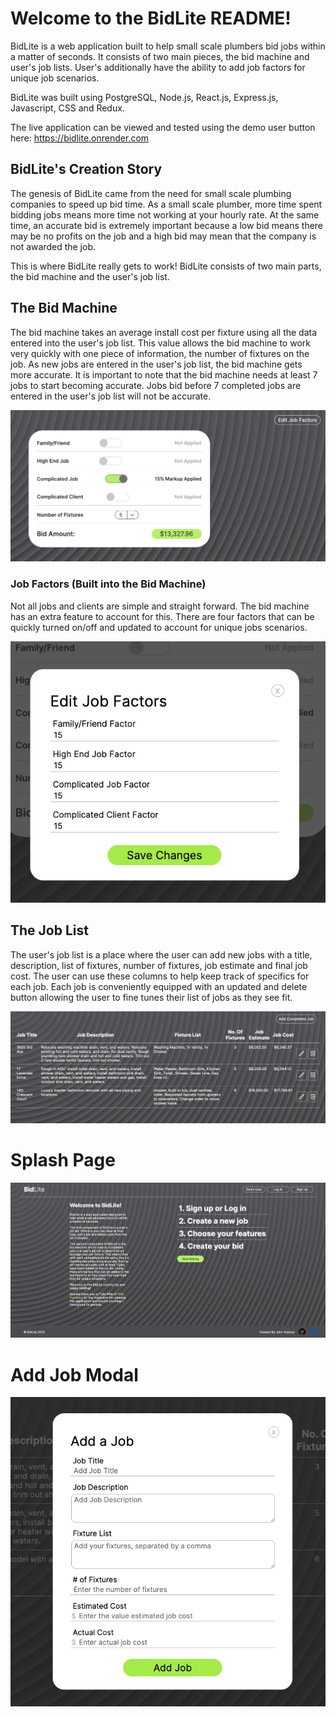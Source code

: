# Welcome to the BidLite README!

BidLite is a web application built to help small scale plumbers bid jobs within a matter of seconds. It consists of two main pieces, the bid machine and user's job lists. User's additionally have the ability to add job factors for unique job scenarios.

BidLite was built using PostgreSQL, Node.js, React.js, Express.js, Javascript, CSS and Redux.

The live application can be viewed and tested using the demo user button here: https://bidlite.onrender.com

## BidLite's Creation Story

The genesis of BidLite came from the need for small scale plumbing companies to speed up bid time. As a small scale plumber, more time spent bidding jobs means more time not working at your hourly rate. At the same time, an accurate bid is extremely important because a low bid means there may be no profits on the job and a high bid may mean that the company is not awarded the job.

This is where BidLite really gets to work! BidLite consists of two main parts, the bid machine and the user's job list.

## The Bid Machine

The bid machine takes an average install cost per fixture using all the data entered into the user's job list. This value allows the bid machine to work very quickly with one piece of information, the number of fixtures on the job. As new jobs are entered in the user's job list, the bid machine gets more accurate. It is important to note that the bid machine needs at least 7 jobs to start becoming accurate. Jobs bid before 7 completed jobs are entered in the user's job list will not be accurate.

<img src="./src/images/README_Images/bid_machine.png" alt="BidLite Bid Machine" title="BidLite Bid Machine" />

### Job Factors (Built into the Bid Machine)

Not all jobs and clients are simple and straight forward. The bid machine has an extra feature to account for this. There are four factors that can be quickly turned on/off and updated to account for unique jobs scenarios.

<img src="./src/images/README_Images/edit_job_factors.png" alt="BidLite Edit Job Factors Modal" title="BidLite Edit Job Factors Modal" />

## The Job List

The user's job list is a place where the user can add new jobs with a title, description, list of fixtures, number of fixtures, job estimate and final job cost. The user can use these columns to help keep track of specifics for each job. Each job is conveniently equipped with an updated and delete button allowing the user to fine tunes their list of jobs as they see fit.

<img src="./src/images/README_Images/jobs_list.png" alt="BidLite Splash Page" title="BidLite Splash Page" />

# Splash Page

<img src="./src/images/README_Images/splash.png" alt="BidLite Splash Page" title="BidLite Splash Page" />

# Add Job Modal

<img src="./src/images/README_Images/add_job.png" alt="BidLite Splash Page" title="BidLite Splash Page" />
